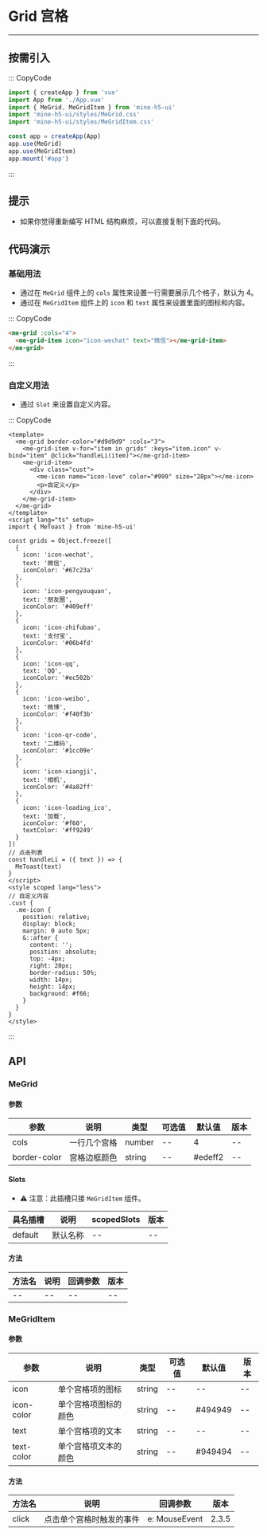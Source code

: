 # Grid 宫格

---

## 按需引入

::: CopyCode

```js
import { createApp } from 'vue'
import App from './App.vue'
import { MeGrid, MeGridItem } from 'mine-h5-ui'
import 'mine-h5-ui/styles/MeGrid.css'
import 'mine-h5-ui/styles/MeGridItem.css'

const app = createApp(App)
app.use(MeGrid)
app.use(MeGridItem)
app.mount('#app')
```

:::

## 提示

- 如果你觉得重新编写 HTML 结构麻烦，可以直接复制下面的代码。

## 代码演示

### 基础用法

- 通过在 `MeGrid` 组件上的 `cols` 属性来设置一行需要展示几个格子，默认为 4。
- 通过在 `MeGridItem` 组件上的 `icon` 和 `text` 属性来设置里面的图标和内容。

::: CopyCode

```HTML
<me-grid :cols="4">
  <me-grid-item icon="icon-wechat" text="微信"></me-grid-item>
</me-grid>
```

:::

### 自定义用法

- 通过 `Slot` 来设置自定义内容。

::: CopyCode

```vue
<template>
  <me-grid border-color="#d9d9d9" :cols="3">
    <me-grid-item v-for="item in grids" :keys="item.icon" v-bind="item" @click="handleLi(item)"></me-grid-item>
    <me-grid-item>
      <div class="cust">
        <me-icon name="icon-love" color="#999" size="28px"></me-icon>
        <p>自定义</p>
      </div>
    </me-grid-item>
  </me-grid>
</template>
<script lang="ts" setup>
import { MeToast } from 'mine-h5-ui'

const grids = Object.freeze([
  {
    icon: 'icon-wechat',
    text: '微信',
    iconColor: '#67c23a'
  },
  {
    icon: 'icon-pengyouquan',
    text: '朋友圈',
    iconColor: '#409eff'
  },
  {
    icon: 'icon-zhifubao',
    text: '支付宝',
    iconColor: '#06b4fd'
  },
  {
    icon: 'icon-qq',
    text: 'QQ',
    iconColor: '#ec502b'
  },
  {
    icon: 'icon-weibo',
    text: '微博',
    iconColor: '#f40f3b'
  },
  {
    icon: 'icon-qr-code',
    text: '二维码',
    iconColor: '#1cc09e'
  },
  {
    icon: 'icon-xiangji',
    text: '相机',
    iconColor: '#4a82ff'
  },
  {
    icon: 'icon-loading_ico',
    text: '加载',
    iconColor: '#f60',
    textColor: '#ff9249'
  }
])
// 点击列表
const handleLi = ({ text }) => {
  MeToast(text)
}
</script>
<style scoped lang="less">
// 自定义内容
.cust {
  .me-icon {
    position: relative;
    display: block;
    margin: 0 auto 5px;
    &::after {
      content: '';
      position: absolute;
      top: -4px;
      right: 20px;
      border-radius: 50%;
      width: 14px;
      height: 14px;
      background: #f66;
    }
  }
}
</style>
```

:::

## API

### MeGrid

#### 参数

| 参数         | 说明         | 类型   | 可选值 | 默认值  | 版本 |
| ------------ | ------------ | ------ | ------ | ------- | ---- |
| cols         | 一行几个宫格 | number | --     | 4       | --   |
| border-color | 宫格边框颜色 | string | --     | #edeff2 | --   |

#### Slots

- ⚠ 注意：此插槽只接 `MeGridItem` 组件。

| 具名插槽 | 说明     | scopedSlots | 版本 |
| -------- | -------- | ----------- | ---- |
| default  | 默认名称 | --          | --   |

#### 方法

| 方法名 | 说明 | 回调参数 | 版本 |
| ------ | ---- | -------- | ---- |
| --     | --   | --       | --   |

### MeGridItem

#### 参数

| 参数       | 说明                 | 类型   | 可选值 | 默认值  | 版本 |
| ---------- | -------------------- | ------ | ------ | ------- | ---- |
| icon       | 单个宫格项的图标     | string | --     | --      | --   |
| icon-color | 单个宫格项图标的颜色 | string | --     | #494949 | --   |
| text       | 单个宫格项的文本     | string | --     | --      | --   |
| text-color | 单个宫格项文本的颜色 | string | --     | #949494 | --   |

#### 方法

| 方法名 | 说明                     | 回调参数      | 版本  |
| ------ | ------------------------ | ------------- | ----- |
| click  | 点击单个宫格时触发的事件 | e: MouseEvent | 2.3.5 |
